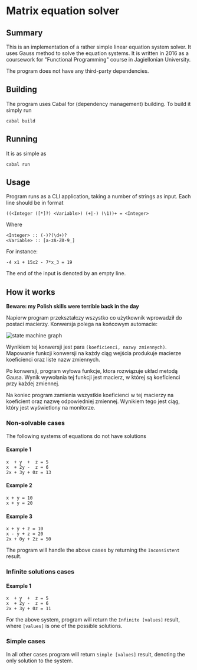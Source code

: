 # Matrix equation solver

## Summary

This is an implementation of a rather simple linear equation system solver. It uses Gauss method to solve the equation systems. It is written in 2016 as a coursework for "Functional Programming" course in Jagiellonian University.

The program does not have any third-party dependencies.

## Building

The program uses Cabal for (dependency management) building.
To build it simply run

	cabal build

## Running

It is as simple as

	cabal run

## Usage

Program runs as a CLI application, taking a number of strings as input. Each line should be in format

	((<Integer ([*]?) <Variable>) (+|-) (\1))+ = <Integer>

Where

	<Integer> :: (-)?(\d+)?
	<Variable> :: [a-zA-Z0-9_]

For instance:

	-4 x1 + 15x2 - 7*x_3 = 19

The end of the input is denoted by an empty line.

## How it works

**Beware: my Polish skills were terrible back in the day**

Napierw program przekształczy wszystko co użytkownik wprowadził do postaci macierzy. Konwersja polega na końcowym automacie:

![state machine graph](https://github.com/shybovycha/uklady-rownian/raw/master/input_parser_grammar.png)

Wynikiem tej konwersji jest para `(koeficienci, nazwy zmiennych)`. Mapowanie funkcji konwersji na każdy ciąg wejścia produkuje macierze koeficienci oraz liste nazw zmiennych.

Po konwersji, program wyłowa funkcje, ktora rozwiązuje układ metodą Gausa. Wynik wywołania tej funkcji jest macierz, w której są koeficienci przy każdej zmiennej.

Na koniec program zamienia wszystkie koeficienci w tej macierzy na koeficient oraz nazwę odpowiedniej zmiennej. Wynikiem tego jest ciąg, który jest wyświetlony na monitorze.

### Non-solvable cases

The following systems of equations do not have solutions

#### Example 1

	x  + y  +  z = 5
	x  + 2y -  z = 6
	2x + 3y + 0z = 13

#### Example 2

	x + y = 10
	x + y = 20

#### Example 3

	x + y + z = 10
	x - y + z = 20
	2x + 0y + 2z = 50

The program will handle the above cases by returning the `Inconsistent` result.

### Infinite solutions cases

#### Example 1

	x  + y  +  z = 5
	x  + 2y -  z = 6
	2x + 3y + 0z = 11

For the above system, program will return the `Infinite [values]` result, where `[values]` is one of the possible solutions.

### Simple cases

In all other cases program will return `Simple [values]` result, denoting the only solution to the system.
